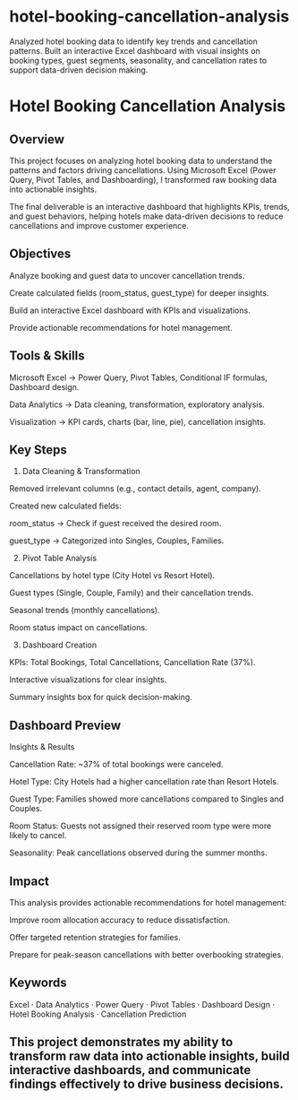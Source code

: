 # hotel-booking-cancellation-analysis
Analyzed hotel booking data to identify key trends and cancellation patterns. Built an interactive Excel dashboard with visual insights on booking types, guest segments, seasonality, and cancellation rates to support data-driven decision making.

# Hotel Booking Cancellation Analysis
## Overview

This project focuses on analyzing hotel booking data to understand the patterns and factors driving cancellations. Using Microsoft Excel (Power Query, Pivot Tables, and Dashboarding), I transformed raw booking data into actionable insights.

The final deliverable is an interactive dashboard that highlights KPIs, trends, and guest behaviors, helping hotels make data-driven decisions to reduce cancellations and improve customer experience.

## Objectives

Analyze booking and guest data to uncover cancellation trends.

Create calculated fields (room_status, guest_type) for deeper insights.

Build an interactive Excel dashboard with KPIs and visualizations.

Provide actionable recommendations for hotel management.

## Tools & Skills

Microsoft Excel → Power Query, Pivot Tables, Conditional IF formulas, Dashboard design.

Data Analytics → Data cleaning, transformation, exploratory analysis.

Visualization → KPI cards, charts (bar, line, pie), cancellation insights.

## Key Steps

1. Data Cleaning & Transformation

Removed irrelevant columns (e.g., contact details, agent, company).

Created new calculated fields:

room_status → Check if guest received the desired room.

guest_type → Categorized into Singles, Couples, Families.

2. Pivot Table Analysis

Cancellations by hotel type (City Hotel vs Resort Hotel).

Guest types (Single, Couple, Family) and their cancellation trends.

Seasonal trends (monthly cancellations).

Room status impact on cancellations.

3. Dashboard Creation

KPIs: Total Bookings, Total Cancellations, Cancellation Rate (37%).

Interactive visualizations for clear insights.

Summary insights box for quick decision-making.

## Dashboard Preview

Insights & Results

Cancellation Rate: ~37% of total bookings were canceled.

Hotel Type: City Hotels had a higher cancellation rate than Resort Hotels.

Guest Type: Families showed more cancellations compared to Singles and Couples.

Room Status: Guests not assigned their reserved room type were more likely to cancel.

Seasonality: Peak cancellations observed during the summer months.

## Impact

This analysis provides actionable recommendations for hotel management:

Improve room allocation accuracy to reduce dissatisfaction.

Offer targeted retention strategies for families.

Prepare for peak-season cancellations with better overbooking strategies.

## Keywords

Excel · Data Analytics · Power Query · Pivot Tables · Dashboard Design · Hotel Booking Analysis · Cancellation Prediction

## This project demonstrates my ability to transform raw data into actionable insights, build interactive dashboards, and communicate findings effectively to drive business decisions.
